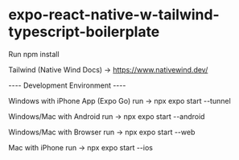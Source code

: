 # expo-react-native-w-tailwind-typescript-boilerplate

Run npm install

Tailwind (Native Wind Docs) -> https://www.nativewind.dev/

---- Development Environment ---- <br>

Windows with iPhone App (Expo Go) run -> npx expo start --tunnel

Windows/Mac with Android run -> npx expo start --android

Windows/Mac with Browser run -> npx expo start --web

Mac with iPhone run -> npx expo start --ios
